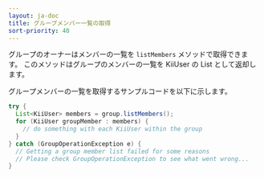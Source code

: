 ```yaml
---
layout: ja-doc
title: グループメンバー一覧の取得
sort-priority: 40
---
```

グループのオーナーはメンバーの一覧を `listMembers` メソッドで取得できます。 このメソッドはグループのメンバーの一覧を KiiUser の List として返却します。

グループメンバーの一覧を取得するサンプルコードを以下に示します。

```java
try {
  List<KiiUser> members = group.listMembers();
  for (KiiUser groupMember : members) {
    // do something with each KiiUser within the group
  }
} catch (GroupOperationException e) {
  // Getting a group member list failed for some reasons
  // Please check GroupOperationException to see what went wrong...
}
```
